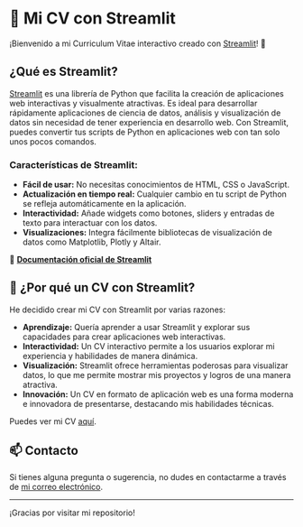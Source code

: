 # 🚀 Mi CV con Streamlit

¡Bienvenido a mi Curriculum Vitae interactivo creado con [Streamlit](https://streamlit.io/)! 🌟

## ¿Qué es Streamlit?

[Streamlit](https://streamlit.io/) es una librería de Python que facilita la creación de aplicaciones web interactivas y visualmente atractivas. Es ideal para desarrollar rápidamente aplicaciones de ciencia de datos, análisis y visualización de datos sin necesidad de tener experiencia en desarrollo web. Con Streamlit, puedes convertir tus scripts de Python en aplicaciones web con tan solo unos pocos comandos.

### Características de Streamlit:
- **Fácil de usar:** No necesitas conocimientos de HTML, CSS o JavaScript.
- **Actualización en tiempo real:** Cualquier cambio en tu script de Python se refleja automáticamente en la aplicación.
- **Interactividad:** Añade widgets como botones, sliders y entradas de texto para interactuar con los datos.
- **Visualizaciones:** Integra fácilmente bibliotecas de visualización de datos como Matplotlib, Plotly y Altair.

📄 **[Documentación oficial de Streamlit](https://docs.streamlit.io/)**

## 🤔 ¿Por qué un CV con Streamlit?

He decidido crear mi CV con Streamlit por varias razones:

- **Aprendizaje:** Quería aprender a usar Streamlit y explorar sus capacidades para crear aplicaciones web interactivas.
- **Interactividad:** Un CV interactivo permite a los usuarios explorar mi experiencia y habilidades de manera dinámica.
- **Visualización:** Streamlit ofrece herramientas poderosas para visualizar datos, lo que me permite mostrar mis proyectos y logros de una manera atractiva.
- **Innovación:** Un CV en formato de aplicación web es una forma moderna e innovadora de presentarse, destacando mis habilidades técnicas.

Puedes ver mi CV [aquí](https://adriansanchez-digitalcv.streamlit.app/).
## 📫 Contacto

Si tienes alguna pregunta o sugerencia, no dudes en contactarme a través de [mi correo electrónico](mailto:adriansg1991@gmail.com).

---

¡Gracias por visitar mi repositorio!
